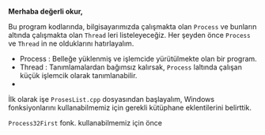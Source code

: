 **Merhaba değerli okur,**
   
Bu program kodlarında, bilgisayarımızda çalışmakta olan `Process` ve bunların altında çalışmakta olan `Thread` leri listeleyeceğiz.
Her şeyden önce `Process`  ve `Thread` in ne olduklarını hatırlayalım.

- Process :   Belleğe yüklenmiş ve işlemcide yürütülmekte olan bir program.
- Thread :    Tanımlamalardan bağımsız kalırsak, `Process` laltında çalışan küçük işlemcik olarak tanımlanabilir.
- 
İlk olarak işe `ProsesList.cpp` dosyasından başlayalım, Windows fonksiyonlarını kullanabilmemiz için gerekli kütüphane eklentilerini belirttik. 

`Process32First` fonk. kullanabilmemiz için önce


 









